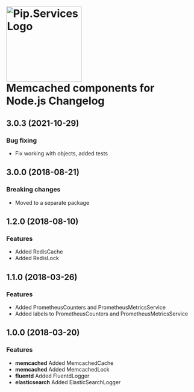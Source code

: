 # <img src="https://uploads-ssl.webflow.com/5ea5d3315186cf5ec60c3ee4/5edf1c94ce4c859f2b188094_logo.svg" alt="Pip.Services Logo" width="200"> <br/> Memcached components for Node.js Changelog

## <a name="3.0.3"></a> 3.0.3 (2021-10-29) 
### Bug fixing
* Fix working with objects, added tests

## <a name="3.0.0"></a> 3.0.0 (2018-08-21) 

### Breaking changes
* Moved to a separate package

## <a name="1.2.0"></a> 1.2.0 (2018-08-10) 

### Features
* Added RedisCache
* Added RedisLock

## <a name="1.1.0"></a> 1.1.0 (2018-03-26) 

### Features
* Added PrometheusCounters and PrometheusMetricsService
* Added labels to PrometheusCounters and PrometheusMetricsService

## <a name="1.0.0"></a> 1.0.0 (2018-03-20) 

### Features
* **memcached** Added MemcachedCache
* **memcached** Added MemcachedLock
* **fluentd** Added FluentdLogger
* **elasticsearch** Added ElasticSearchLogger

